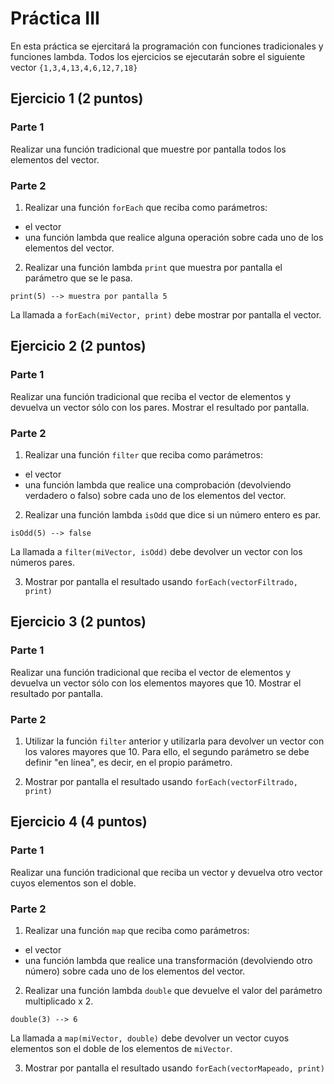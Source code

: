 # Práctica III

En esta práctica se ejercitará la programación con funciones tradicionales y funciones lambda. Todos los ejercicios se ejecutarán sobre el siguiente vector `{1,3,4,13,4,6,12,7,18}`

## Ejercicio 1 (2 puntos)

### Parte 1
Realizar una función tradicional que muestre por pantalla todos los elementos del vector.

### Parte 2
1. Realizar una función `forEach` que reciba como parámetros:
 * el vector
 * una función lambda que realice alguna operación sobre cada uno de los elementos del vector.

2. Realizar una función lambda `print` que muestra por pantalla el parámetro que se le pasa.

`print(5) --> muestra por pantalla 5`

La llamada a `forEach(miVector, print)` debe mostrar por pantalla el vector.

## Ejercicio 2 (2 puntos)

### Parte 1
Realizar una función tradicional que reciba el vector de elementos y devuelva un vector sólo con los pares. Mostrar el resultado por pantalla.

### Parte 2
1. Realizar una función `filter` que reciba como parámetros:
 * el vector
 * una función lambda que realice una comprobación (devolviendo verdadero o falso) sobre cada uno de los elementos del vector.

2. Realizar una función lambda `isOdd` que dice si un número entero es par.

`isOdd(5) --> false`

La llamada a `filter(miVector, isOdd)` debe devolver un vector con los números pares.

3. Mostrar por pantalla el resultado usando `forEach(vectorFiltrado, print)`

## Ejercicio 3 (2 puntos)

### Parte 1
Realizar una función tradicional que reciba el vector de elementos y devuelva un vector sólo con los elementos mayores que 10. Mostrar el resultado por pantalla.

### Parte 2
1. Utilizar la función `filter` anterior y utilizarla para devolver un vector con los valores mayores que 10. Para ello, el segundo parámetro se debe definir "en línea", es decir, en el propio parámetro.

2. Mostrar por pantalla el resultado usando `forEach(vectorFiltrado, print)`

## Ejercicio 4 (4 puntos)

### Parte 1
Realizar una función tradicional que reciba un vector y devuelva otro vector cuyos elementos son el doble.

### Parte 2

1. Realizar una función `map` que reciba como parámetros:
 * el vector
 * una función lambda que realice una transformación (devolviendo otro número) sobre cada uno de los elementos del vector.

2. Realizar una función lambda `double` que devuelve el valor del parámetro multiplicado x 2.

`double(3) --> 6`

La llamada a `map(miVector, double)` debe devolver un vector cuyos elementos son el doble de los elementos de `miVector`.

3. Mostrar por pantalla el resultado usando `forEach(vectorMapeado, print)`
